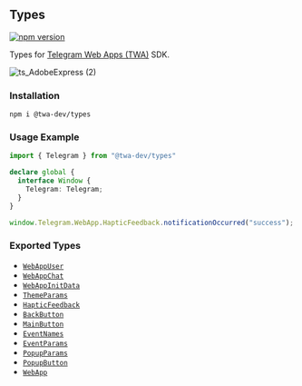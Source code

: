 ## Types
[![npm version](https://img.shields.io/npm/v/@twa-dev/types)](https://www.npmjs.com/package/@twa-dev/types)

Types for [Telegram Web Apps (TWA)](https://core.telegram.org/bots/webapps) SDK.

![ts_AdobeExpress (2)](https://user-images.githubusercontent.com/5061840/184690893-d875b355-f8d3-44e8-824c-eb7728e89768.gif)

### Installation

```
npm i @twa-dev/types
```


### Usage Example

```ts
import { Telegram } from "@twa-dev/types"

declare global {
  interface Window {
    Telegram: Telegram;
  }
}

window.Telegram.WebApp.HapticFeedback.notificationOccurred("success");
```

### Exported Types
- [`WebAppUser`](https://core.telegram.org/bots/webapps#webappuser)
- [`WebAppChat`](https://core.telegram.org/bots/webapps#webappchat)
- [`WebAppInitData`](https://core.telegram.org/bots/webapps#webappinitdata)
- [`ThemeParams`](https://core.telegram.org/bots/webapps#themeparams)
- [`HapticFeedback`](https://core.telegram.org/bots/webapps#hapticfeedback)
- [`BackButton`](https://core.telegram.org/bots/webapps#backbutton)
- [`MainButton`](https://core.telegram.org/bots/webapps#mainbutton)
- [`EventNames`](https://core.telegram.org/bots/webapps#events-available-for-web-apps)
- [`EventParams`](https://core.telegram.org/bots/webapps#events-available-for-web-apps)
- [`PopupParams`](https://core.telegram.org/bots/webapps#popupparams)
- [`PopupButton`](https://core.telegram.org/bots/webapps#popupbutton)
- [`WebApp`](https://core.telegram.org/bots/webapps#initializing-web-apps)
